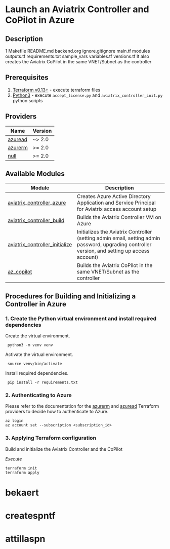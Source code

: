 # Launch an Aviatrix Controller and CoPilot in Azure

## Description
1
Makefile
README.md
backend.org
ignore.gitignore
main.tf
modules
outputs.tf
requirements.txt
sample_vars
variables.tf
versions.tf
It also creates the Aviatrix CoPilot in the same VNET/Subnet as the controller

## Prerequisites

1. [Terraform v0.13+](https://www.terraform.io/downloads.html) - execute terraform files
2. [Python3](https://www.python.org/downloads/) - execute `accept_license.py` and `aviatrix_controller_init.py` python
   scripts

## Providers

| Name | Version |
|------|---------|
| <a name="provider_azuread"></a> [azuread](#provider\_azuread) | ~> 2.0 |
| <a name="provider_azurerm"></a> [azurerm](#provider\_azurerm) | \>= 2.0 |
| <a name="provider_null"></a> [null](#provider\_null) | \>= 2.0 |


## Available Modules

Module  | Description |
| ------- | ----------- |
|[aviatrix_controller_azure](modules/aviatrix_controller_azure) |Creates Azure Active Directory Application and Service Principal for Aviatrix access account setup |
|[aviatrix_controller_build](modules/aviatrix_controller_build) |Builds the Aviatrix Controller VM on Azure |
|[aviatrix_controller_initialize](modules/aviatrix_controller_initialize) | Initializes the Aviatrix Controller (setting admin email, setting admin password, upgrading controller version, and setting up access account) |
|[az_copilot](modules/az_copilot) | Builds the Aviatrix CoPilot in the same VNET/Subnet as the controller |

## Procedures for Building and Initializing a Controller in Azure

### 1. Create the Python virtual environment and install required dependencies

Create the virtual environment.

``` shell
 python3 -m venv venv
```

Activate the virtual environment.

``` shell
 source venv/bin/activate
```

Install required dependencies.

``` shell
 pip install -r requirements.txt
```

### 2. Authenticating to Azure

Please refer to the documentation for
the [azurerm](https://registry.terraform.io/providers/hashicorp/azurerm/latest/docs)
and [azuread](https://registry.terraform.io/providers/hashicorp/azuread/latest/docs) Terraform providers to decide how
to authenticate to Azure.

``` shell
az login
az account set --subscription <subscription_id>
```

### 3. Applying Terraform configuration

Build and initialize the Aviatrix Controller and the CoPilot


*Execute*

```shell
terraform init
terraform apply
```
# bekaert
# createspntf
# attillaspn
